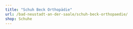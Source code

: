 ```yaml
---
title: "Schuh Beck Orthopädie"
url: /bad-neustadt-an-der-saale/schuh-beck-orthopaedie/
shop: Schuhe
---
```

